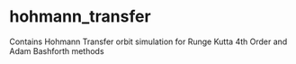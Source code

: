 # hohmann_transfer
Contains Hohmann Transfer orbit simulation for Runge Kutta 4th Order and Adam Bashforth methods
